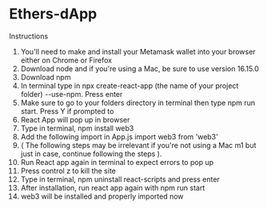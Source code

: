 # Ethers-dApp


Instructions

1. You'll need to make and install your Metamask wallet into your browser either on Chrome or Firefox
2. Download node and if you're using a Mac, be sure to use version 16.15.0
3. Download npm
4. In terminal type in npx create-react-app (the name of your project folder) --use-npm. Press enter
5. Make sure to go to your folders directory in terminal then type npm run start. Press Y if prompted to
6. React App will pop up in browser
7. Type in terminal, npm install web3
8. Add the following import in App.js
    import web3 from 'web3'
9. ( The following steps may be irrelevant if you're not using a Mac m1 but just in case, continue following the steps ).
10. Run React app again in terminal to expect errors to pop up
11. Press control z to kill the site
12. Type in terminal, npm uninstall react-scripts and press enter 
13. After installation, run react app again with npm run start
14. web3 will be installed and properly imported now    
